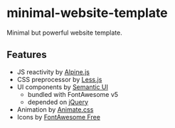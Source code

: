 # minimal-website-template

Minimal but powerful website template.

## Features

- JS reactivity by [Alpine.js](https://alpinejs.dev/)
- CSS preprocessor by [Less.js](https://lesscss.org/)
- UI components by [Semantic UI](https://semantic-ui.com/)
    - bundled with FontAwesome v5
    - depended on [jQuery](https://jquery.com/)
- Animation by [Animate.css](https://animate.style/)
- Icons by [FontAwesome Free](https://fontawesome.com/)
